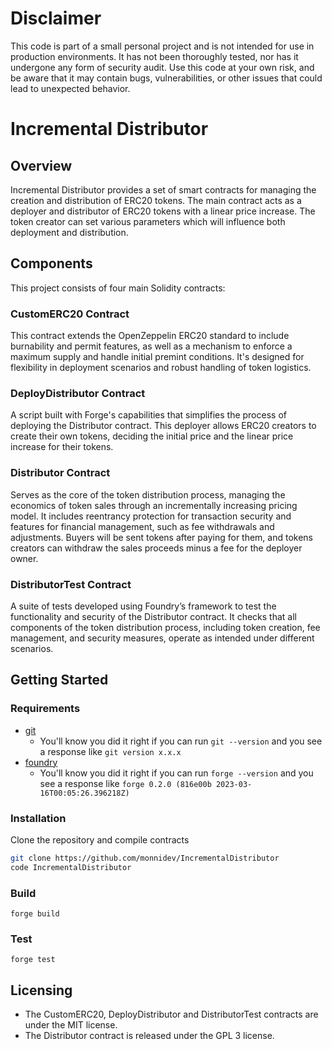 # Disclaimer

This code is part of a small personal project and is not intended for use in production environments. It has not been thoroughly tested, nor has it undergone any form of security audit. Use this code at your own risk, and be aware that it may contain bugs, vulnerabilities, or other issues that could lead to unexpected behavior.

# Incremental Distributor

## Overview
Incremental Distributor provides a set of smart contracts for managing the creation and distribution of ERC20 tokens. The main contract acts as a deployer and distributor of ERC20 tokens with a linear price increase. The token creator can set various parameters which will influence both deployment and distribution.

## Components
This project consists of four main Solidity contracts:

### CustomERC20 Contract
This contract extends the OpenZeppelin ERC20 standard to include burnability and permit features, as well as a mechanism to enforce a maximum supply and handle initial premint conditions. It's designed for flexibility in deployment scenarios and robust handling of token logistics.

### DeployDistributor Contract
A script built with Forge's capabilities that simplifies the process of deploying the Distributor contract. This deployer allows ERC20 creators to create their own tokens, deciding the initial price and the linear price increase for their tokens.

### Distributor Contract
Serves as the core of the token distribution process, managing the economics of token sales through an incrementally increasing pricing model. It includes reentrancy protection for transaction security and features for financial management, such as fee withdrawals and adjustments. Buyers will be sent tokens after paying for them, and tokens creators can withdraw the sales proceeds minus a fee for the deployer owner.

### DistributorTest Contract
A suite of tests developed using Foundry’s framework to test the functionality and security of the Distributor contract. It checks that all components of the token distribution process, including token creation, fee management, and security measures, operate as intended under different scenarios.

## Getting Started

### Requirements

- [git](https://git-scm.com/book/en/v2/Getting-Started-Installing-Git)
  - You'll know you did it right if you can run `git --version` and you see a response like `git version x.x.x`
- [foundry](https://getfoundry.sh/)
  - You'll know you did it right if you can run `forge --version` and you see a response like `forge 0.2.0 (816e00b 2023-03-16T00:05:26.396218Z)`

### Installation

Clone the repository and compile contracts
```bash 
git clone https://github.com/monnidev/IncrementalDistributor
code IncrementalDistributor
```

### Build

```
forge build
```

### Test

```
forge test
```

## Licensing
- The CustomERC20, DeployDistributor and DistributorTest contracts are under the MIT license.
- The Distributor contract is released under the GPL 3 license.

